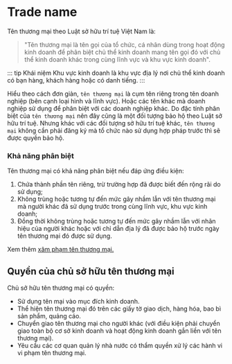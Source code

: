 # Trade name
Tên thương mại theo Luật sở hữu trí tuệ Việt Nam là:

> "Tên thương mại là tên gọi của tổ chức, cá nhân dùng trong hoạt động kinh doanh để phân biệt chủ thể kinh doanh mang tên gọi đó với chủ thể kinh doanh khác trong cùng lĩnh vực và khu vực kinh doanh".

::: tip Khái niệm
Khu vực kinh doanh là khu vực địa lý nơi chủ thể kinh doanh có bạn hàng, khách hàng hoặc có danh tiếng.
:::

Hiểu theo cách đơn giản, `tên thương mại` là cụm tên riêng trong tên doanh nghiệp (bên cạnh loại hình và lĩnh vực). Hoặc các tên khác mà doanh nghiệp sử dụng để phân biệt với các doanh nghiệp khác. Do đặc tính phân biệt của `tên thương mại` nên đây cũng là một đối tượng bảo hộ theo Luật sở hữu trí tuệ. Nhưng khác với các đối tượng sở hữu trí tuệ khác, `tên thương mại` không cần phải đăng ký mà tổ chức nào sử dụng hợp pháp trước thì sẽ được quyền bảo hộ.

### Khả năng phân biệt
Tên thương mại có khả năng phân biệt nếu đáp ứng điều kiện: 
1. Chứa thành phần tên riêng, trừ trường hợp đã được biết đến rộng rãi do sử dụng; 
2. Không trùng hoặc tương tự đến mức gây nhầm lẫn với tên thương mại mà người khác đã sử dụng trước trong cùng lĩnh vực, khu vực kinh doanh; 
3. Đồng thời không trùng hoặc tương tự đến mức gây nhầm lẫn với nhãn hiệu của người khác hoặc với chỉ dẫn địa lý đã được bảo hộ trước ngày tên thương mại đó được sử dụng.

Xem thêm [xâm phạm tên thương mại.](./illegal/trade-name.md)

## Quyền của chủ sở hữu tên thương mại
Chủ sở hữu tên thương mại có quyền:
- Sử dụng tên mại vào mục đích kinh doanh.
- Thể hiện tên thương mại đó trên các giấy tờ giao dịch, hàng hóa, bao bì sản phẩm, quảng cáo.
- Chuyển giao tên thương mại cho người khác (với điều kiện phải chuyển giao toàn bộ cơ sở kinh doanh và hoạt động kinh doanh gắn liền với tên thương mại).
- Yêu cầu các cơ quan quản lý nhà nước có thẩm quyền xử lý các hành vi vi phạm tên thương mại.